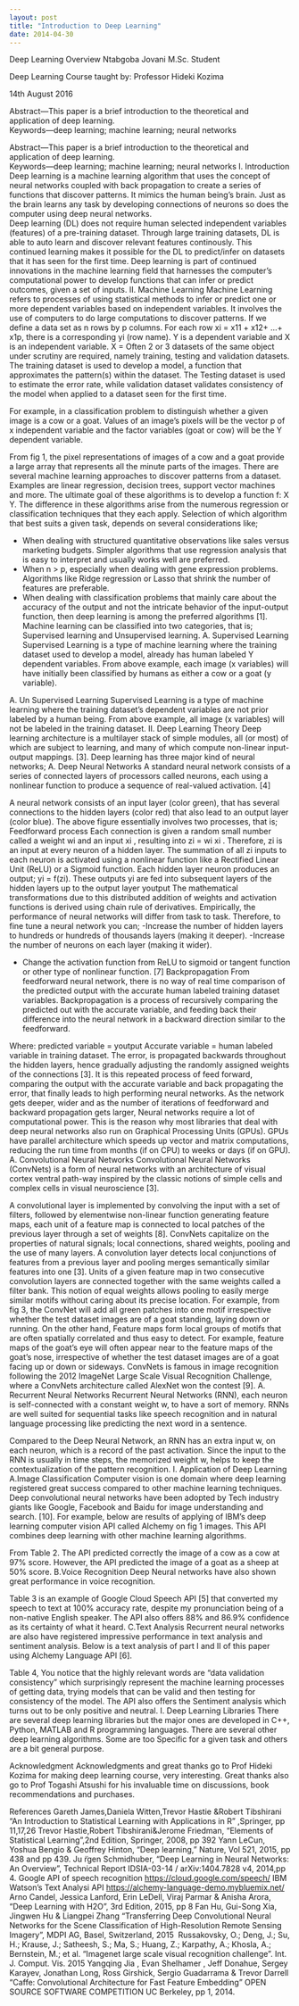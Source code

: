 ```yaml
---
layout: post
title: "Introduction to Deep Learning"
date: 2014-04-30
---
```

Deep Learning Overview
Ntabgoba Jovani 
M.Sc. Student

Deep Learning Course    taught by:
Professor Hideki Kozima                                                

14th August 2016


Abstract—This paper is a brief introduction to the theoretical and application of deep learning.  
Keywords—deep learning; machine learning; neural networks

Abstract—This paper is a brief introduction to the theoretical and application of deep learning.  
Keywords—deep learning; machine learning; neural networks
I.	 Introduction 
Deep learning is a machine learning algorithm that uses the concept of neural networks coupled with back propagation to create a series of functions that discover patterns. It mimics the human being’s brain. Just as the brain learns any task by developing connections of neurons so does the computer using deep neural networks.  
Deep learning (DL) does not require human selected independent variables (features) of a pre-training dataset. Through large training datasets, DL is able to auto learn and discover relevant features continously. This continued learning makes it possible for the DL to predict/infer on datasets that it has seen for the first time.
Deep learning is part of continued innovations in the machine learning field that harnesses the computer’s computational power to develop functions that can infer or predict outcomes, given a set of inputs.
II.	Machine Learning
Machine Learning refers to processes of using statistical methods to infer or predict one or more dependent variables based on independent variables. It involves the use of computers to do large computations to discover patterns.
If we define a data set as n rows by p columns. For each row xi = x11 + x12+ …+ x1p, there is a corresponding yi (row name).  Y is a dependent variable and X is an independent variable. 
X = 
Often 2 or 3 datasets of the same object under scrutiny are required, namely training, testing and validation datasets. The training dataset is used to develop a model, a function that approximates the pattern(s) within the dataset. The Testing dataset is used to estimate the error rate, while validation dataset validates consistency of the model when applied to a dataset seen for the first time.




For example, in a classification problem to distinguish whether a given image is a cow or a goat. Values of an image’s pixels will be the vector p of x independent variable and the factor variables (goat or cow) will be the Y dependent variable.
      

From fig 1, the pixel representations of images of a cow and a goat provide a large array that represents all the minute parts of the images.
There are several machine learning approaches to discover patterns from a dataset. Examples are linear regression, decision trees, support vector machines and more. The ultimate goal of these algorithms is to develop a function f: X  Y.  The difference in these algorithms arise from the numerous regression or classification techniques that they each apply.
Selection of which algorithm that best suits a given task, depends on several considerations like;
- When dealing with structured quantitative observations like sales versus marketing budgets. Simpler algorithms that use regression analysis that is easy to interpret and usually works well are preferred.
- When n > p, especially when dealing with gene expression problems. Algorithms like Ridge regression or Lasso that shrink the number of features are preferable. 
- When dealing with classification problems that mainly care about the accuracy of the output and not the intricate behavior of the input-output function, then deep learning is among the preferred algorithms [1].
Machine learning can be classified into two categories, that is; Supervised learning and Unsupervised learning.
A.	Supervised Learning
Supervised Learning is a type of machine learning where the training dataset used to develop a model, already has human labeled Y dependent variables. From above example, each image (x variables) will have initially been classified by humans as either a cow or a goat (y variable).


A.	Un Supervised Learning
Supervised Learning is a type of machine learning where the training dataset’s dependent variables are not prior labeled by a human being. From above example, all image (x variables) will not be labeled in the training dataset.
II.	Deep Learning Theory
Deep learning architecture is a multilayer stack of simple modules, all (or most) of which are subject to learning, and many of which compute non-linear input-output mappings. [3]. 
Deep learning has three major kind of neural networks;
A.	Deep Neural Networks
A standard neural network consists of a series of connected layers of processors called neurons, each using a nonlinear function to produce a sequence of real-valued activation. [4]


A neural network consists of an input layer (color green), that has several connections to the hidden layers (color red) that also lead to an output layer (color blue).
The above figure essentially involves two processes, that is;
Feedforward process
Each connection is given a random small number called a weight wi and an input xi , resulting into zi = wi xi  . Therefore, zi is an input at every neuron of a hidden layer. The summation of all zi inputs to each neuron is activated using a nonlinear function like a Rectified Linear Unit (ReLU) or a Sigmoid function. Each hidden layer neuron produces an output;
yi = f(zi).   These outputs yi are fed into subsequent layers of the hidden layers up to the output layer youtput 
The mathematical transformations due to this distributed addition of weights and activation functions is derived using chain rule of derivatives.
Empirically, the performance of neural networks will differ from task to task. Therefore, to fine tune a neural network you can;
-Increase the number of hidden layers to hundreds or hundreds of thousands layers (making it deeper).
-Increase the number of neurons on each layer (making it wider).




- Change the activation function from ReLU to sigmoid or tangent function or other type of nonlinear function. [7]
Backpropagation
	From feedforward neural network, there is no way of real time comparison of the predicted output with the accurate human labeled training dataset variables.
Backpropagation is a process of recursively comparing the predicted out with the accurate variable, and feeding back their difference into the neural network in a backward direction similar to the feedforward.
	
Where: predicted variable = youtput
                   Accurate variable = human labeled variable in training dataset.
The error,  is propagated backwards throughout the hidden layers, hence gradually adjusting the randomly assigned weights of the connections [3]. 
It is this repeated process of feed forward, comparing the output with the accurate variable and back propagating the error, that finally leads to high performing neural networks. 
As the network gets deeper, wider and as the number of iterations of feedforward and backward propagation gets larger, Neural networks require a lot of computational power. This is the reason why most libraries that deal with deep neural networks also run on Graphical Processing Units (GPUs). 
GPUs have parallel architecture which speeds up vector and matrix computations, reducing the run time from months (if on CPU) to weeks or days (if on GPU).
A.	Convolutional Neural Networks
Convolutional Neural Networks (ConvNets) is a form of neural networks with an architecture of visual cortex ventral path-way inspired by the classic notions of simple cells and complex cells in visual neuroscience [3].



A convolutional layer is implemented by convolving the input with a set of filters, followed by elementwise non-linear function generating feature maps, each unit of a feature map is connected to local patches of the previous layer through a set of weights [8].
ConvNets capitalize on the properties of natural signals; local connections, shared weights, pooling and the use of many layers. A convolution layer detects local conjunctions of features from a previous layer and pooling merges semantically similar features into one [3]. Units of a given feature map in two consecutive convolution layers are connected together with the same weights called a filter bank. 
This notion of equal weights allows pooling to easily merge similar motifs without caring about its precise location. For example, from fig 3, the ConvNet will add all green patches into one motif irrespective whether the test dataset images are of a goat standing, laying down or running. 
On the other hand, Feature maps form local groups of motifs that are often spatially correlated and thus easy to detect. For example, feature maps of the goat’s eye will often appear near to the feature maps of the goat’s nose, irrespective of whether the test dataset images are of a goat facing up or down or sideways.
ConvNets is famous in image recognition following the 2012 ImageNet Large Scale Visual Recognition Challenge, where a ConvNets architecture called AlexNet won the contest [9].
A.	Recurrent Neural Networks
Recurrent Neural Networks (RNN), each neuron is self-connected with a constant weight w, to have a sort of memory. RNNs are well suited for sequential tasks like speech recognition and in natural language processing like predicting the next word in a sentence.


Compared to the Deep Neural Network, an RNN has an extra input w, on each neuron, which is a record of the past activation. Since the input to the RNN is usually in time steps, the memorized weight w, helps to keep the contextualization of the pattern recognition.
I.	Application of Deep Learning 
A.Image Classification
Computer vision is one domain where deep learning registered great success compared to other machine learning techniques. Deep convolutional neural networks have been adopted by Tech industry giants like Google, Facebook and Baidu for image understanding and search. [10].
For example, below are results of applying of IBM’s deep learning computer vision API called Alchemy on fig 1 images. This API combines deep learning with other machine learning algorithms.


From Table 2. The API predicted correctly the image of a cow as a cow at 97% score. However, the API predicted the image of a goat as a sheep at 50% score. 
B.Voice Recognition
Deep Neural networks have also shown great performance in voice recognition.



Table 3 is an example of Google Cloud Speech API [5] that converted my speech to text at 100% accuracy rate, despite my pronunciation being of a non-native English speaker. The API also offers 88% and 86.9% confidence as its certainty of what it heard.
C.Text Analysis
Recurrent neural networks are also have registered impressive performance in text analysis and sentiment analysis. 
Below is a text analysis of part I and II of this paper using Alchemy Language API [6].


Table 4, You notice that the highly relevant words are “data validation consistency” which surprisingly represent the machine learning processes of getting data, trying models that can be valid and then testing for consistency of the model.
The API also offers the Sentiment analysis which turns out to be only positive and neutral.
I.	Deep Learning Libraries
There are several deep learning libraries but the major ones are developed in C++, Python, MATLAB and R programming languages. 
There are several other deep learning algorithms. Some are too
Specific for a given task and others are a bit general purpose.


Acknowledgment 
Acknowledgments and great thanks go to Prof Hideki Kozima for making deep learning course, very interesting.
Great thanks also go to Prof Togashi Atsushi for his invaluable time on discussions, book recommendations and purchases.

References
Gareth James,Daniela Witten,Trevor Hastie &Robert Tibshirani “An Introduction to Statistical Learning with Applications in R” ,Springer, pp 11,17,26
Trevor Hastie,Robert Tibshirani&Jerome Friedman, “Elements of Statistical Learning”,2nd Edition, Springer, 2008, pp 392
Yann LeCun, Yoshua Bengio & Geoffrey Hinton, “Deep learning,” Nature, Vol 521, 2015, pp 438 and pp 439.
Ju ̈rgen Schmidhuber, “Deep Learning in Neural Networks: An Overview”, Technical Report IDSIA-03-14 / arXiv:1404.7828 v4, 2014,pp 4. 
Google API of speech recognition https://cloud.google.com/speech/ 
IBM Watson’s Text Analysi API https://alchemy-language-demo.mybluemix.net/ 
Arno Candel, Jessica Lanford, Erin LeDell, Viraj Parmar & Anisha Arora, “Deep Learning with H2O”, 3rd Edition, 2015, pp 8 
Fan Hu, Gui-Song Xia, Jingwen Hu & Liangpei Zhang “Transferring Deep Convolutional Neural Networks for the Scene Classification of High-Resolution Remote Sensing Imagery”, MDPI AG, Basel, Switzerland, 2015 
Russakovsky, O.; Deng, J.; Su, H.; Krause, J.; Satheesh, S.; Ma, S.; Huang, Z.; Karpathy, A.; Khosla, A.; Bernstein, M.; et al. “Imagenet large scale visual recognition challenge”. Int. J. Comput. Vis. 2015
Yangqing Jia , Evan Shelhamer , Jeff Donahue, Sergey Karayev, Jonathan Long, Ross Girshick, Sergio Guadarrama & Trevor Darrell “Caffe: Convolutional Architecture for Fast Feature Embedding” OPEN SOURCE SOFTWARE COMPETITION UC Berkeley, pp 1, 2014.





